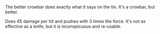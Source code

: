 The better crowbar does exactly what it says on the tin. It's a crowbar, but better.

Does 45 damage per hit and pushes with 3 times the force.
It's not as effective as a knife, but it is inconspicuous and re-usable.